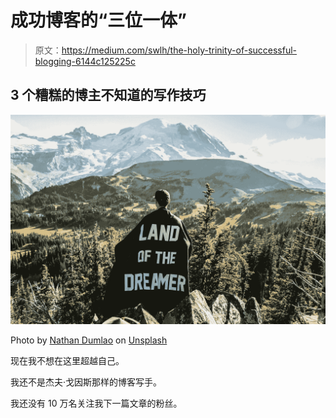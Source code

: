 # 成功博客的“三位一体”

> 原文：<https://medium.com/swlh/the-holy-trinity-of-successful-blogging-6144c125225c>

## 3 个糟糕的博主不知道的写作技巧

![](img/0e59ea6d0b08c097e1da88e127ec1dbc.png)

Photo by [Nathan Dumlao](https://unsplash.com/photos/vxHX2qLltdw?utm_source=unsplash&utm_medium=referral&utm_content=creditCopyText) on [Unsplash](https://unsplash.com/search/photos/powerful?utm_source=unsplash&utm_medium=referral&utm_content=creditCopyText)

现在我不想在这里超越自己。

我还不是杰夫·戈因斯那样的博客写手。

我还没有 10 万名关注我下一篇文章的粉丝。